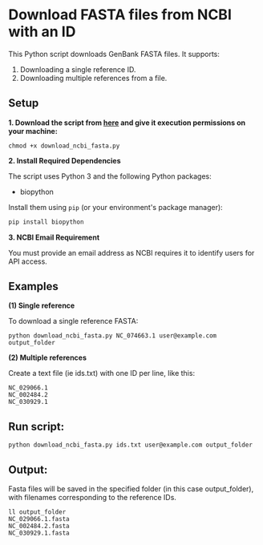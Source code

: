 # Download FASTA files from NCBI with an ID

This Python script downloads GenBank FASTA files. It supports:
1. Downloading a single reference ID.
2. Downloading multiple references from a file.

## **Setup**

**1. Download the script from [here](https://github.com/agudeloromero/Download_fasta_NCBI/blob/main/Download_fasta_with_ID/download_ncbi_fasta.py) and give it execution permissions on your machine:**
```
chmod +x download_ncbi_fasta.py
```

**2. Install Required Dependencies**

The script uses Python 3 and the following Python packages:

* biopython


Install them using `pip` (or your environment's package manager):
``` bash
pip install biopython
```

**3. NCBI Email Requirement**

You must provide an email address as NCBI requires it to identify users for API access.


## **Examples**

**(1) Single reference**

To download a single reference FASTA:
```
python download_ncbi_fasta.py NC_074663.1 user@example.com output_folder
```

**(2) Multiple references**

Create a text file (ie ids.txt) with one ID per line, like this:
```
NC_029066.1
NC_002484.2
NC_030929.1
```

## **Run script:**

```
python download_ncbi_fasta.py ids.txt user@example.com output_folder
```


## **Output:**

Fasta files will be saved in the specified folder (in this case output_folder), with filenames corresponding to the reference IDs.
```
ll output_folder
NC_029066.1.fasta
NC_002484.2.fasta
NC_030929.1.fasta
```

